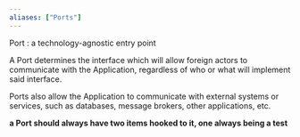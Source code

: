 ```yaml
---
aliases: ["Ports"]
---
```



Port
: a technology-agnostic entry point

A Port determines the interface which will allow foreign actors to communicate with the Application, regardless of who or what will implement said interface.

Ports also allow the Application to communicate with external systems or services, such as databases, message brokers, other applications, etc.

**a Port should always have two items hooked to it, one always being a test**


